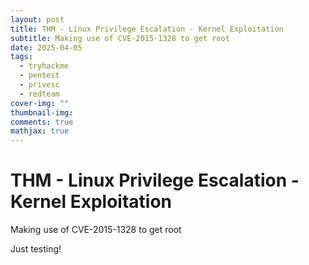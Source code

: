 ```yaml
---
layout: post
title: THM - Linux Privilege Escalation - Kernel Exploitation
subtitle: Making use of CVE-2015-1328 to get root
date: 2025-04-05
tags:
  - tryhackme
  - pentest
  - privesc
  - redteam
cover-img: ""
thumbnail-img: 
comments: true
mathjax: true
---
```



# THM - Linux Privilege Escalation - Kernel Exploitation

Making use of CVE-2015-1328 to get root

Just testing!